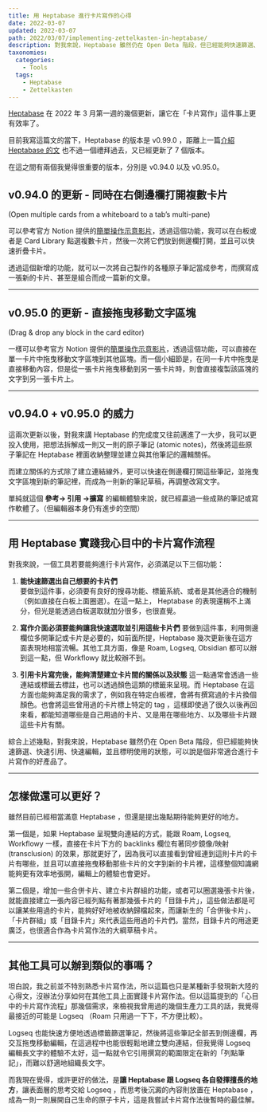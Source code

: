 ```yaml
---
title: 用 Heptabase 進行卡片寫作的心得
date: 2022-03-07
updated: 2022-03-07
path: 2022/03/07/implementing-zettelkasten-in-heptabase/
description: 對我來說，Heptabase 雖然仍在 Open Beta 階段，但已經能夠快速篩選、快速引用、快速編輯，並且標明使用的狀態，可以說是個非常適合進行卡片寫作的好產品了。
taxonomies:
  categories: 
    - Tools
  tags: 
    - Heptabase
    - Zettelkasten
---
```


[Heptabase](https://heptabase.com/) 在 2022 年 3 月第一週的幾個更新，讓它在「卡片寫作」這件事上更有效率了。

目前我寫這篇文的當下，Heptabase 的版本是 v0.99.0 ，距離上一篇[介紹 Heptabase 的文](@/blog/heptabase-introduction.md) 也不過一個禮拜過去，又已經更新了 7 個版本。

在這之間有兩個我覺得很重要的版本，分別是 v0.94.0 以及 v0.95.0。

<!-- more -->

## v0.94.0 的更新 - 同時在右側邊欄打開複數卡片  
(Open multiple cards from a whiteboard to a tab’s multi-pane)

可以參考官方 Notion 提供的[簡單操作示意影片](https://heptaplatforms.notion.site/Whiteboard-Open-multiple-cards-into-a-multi-pane-tab-60947df726ef4b27b6418778e85dff56)，透過這個功能，我可以在白板或者是 Card Library 點選複數卡片，然後一次將它們放到側邊欄打開，並且可以快速折疊卡片。

透過這個新增的功能，就可以一次將自己製作的各種原子筆記當成參考，而撰寫成一張新的卡片、甚至是組合而成一篇新的文章。

---

## v0.95.0 的更新 - 直接拖曳移動文字區塊  
(Drag & drop any block in the card editor)

一樣可以參考官方 Notion 提供的[簡單操作示意影片](https://heptaplatforms.notion.site/Editor-Drag-drop-a-block-8f3251aa5d574235b2553e328f4a2569)，透過這個功能，可以直接在單一卡片中拖曳移動文字區塊到其他區塊。而一個小細節是，在同一卡片中拖曳是直接移動內容，但是從一張卡片拖曳移動到另一張卡片時，則會直接複製該區塊的文字到另一張卡片上。

---

## v0.94.0 + v0.95.0 的威力

這兩次更新以後，對我來講 Heptabase 的完成度又往前邁進了一大步，我可以更投入使用，把想法拆解成一則又一則的原子筆記 (atomic notes)，然後將這些原子筆記在 Heptabase 裡面收納整理並建立與其他筆記的邏輯關係。

而建立關係的方式除了建立連結線外，更可以快速在側邊欄打開這些筆記，並拖曳文字區塊到新的筆記裡，而成為一則新的筆記草稿，再調整改寫文字。

單純就這個 **參考-> 引用 ->擴寫** 的編輯體驗來說，就已經贏過一些成熟的筆記或寫作軟體了。（但編輯器本身仍有進步的空間）

---

## 用 Heptabase 實踐我心目中的卡片寫作流程

對我來說，一個工具若要能夠進行卡片寫作，必須滿足以下三個功能：

1. **能快速篩選出自己想要的卡片們**  
    要做到這件事，必須要有良好的搜尋功能、標籤系統、或者是其他適合的機制（例如直接在白板上面圈選）。在這一點上， Heptabase 的表現還稱不上滿分，但光是能透過白板選取就加分很多，也很直覺。

2. **寫作介面必須要能夠讓我快速選取並引用這些卡片們**
    要做到這件事，利用側邊欄位多開筆記或卡片是必要的，如前面所提，Heptabase 幾次更新後在這方面表現地相當流暢。其他工具方面，像是 Roam, Logseq, Obsidian 都可以辦到這一點，但 Workflowy 就比較辦不到。

3. **引用卡片寫完後，能夠清楚建立卡片間的關係以及狀態**
    這一點通常會透過一些連結或標籤去標註，也可以透過顏色這類的標籤來呈現。而 Heptabase 在這方面也能夠滿足我的需求了，例如我在特定白板裡，會將有撰寫過的卡片換個顏色。也會將這些曾用過的卡片標上特定的 tag ，這樣即使過了很久以後再回來看，都能知道哪些是自己用過的卡片、又是用在哪些地方、以及哪些卡片跟這些卡片有關。

綜合上述幾點，對我來說，Heptabase 雖然仍在 Open Beta 階段，但已經能夠快速篩選、快速引用、快速編輯，並且標明使用的狀態，可以說是個非常適合進行卡片寫作的好產品了。

---

## 怎樣做還可以更好？

雖然目前已經相當滿意 Heptabase ，但還是提出幾點期待能夠更好的地方。

第一個是，如果 Heptabase 呈現雙向連結的方式，能跟 Roam, Logseq, Workflowy 一樣，直接在卡片下方的 backlinks 欄位有著同步鏡像/映射 (transclusion) 的效果，那就更好了，因為我可以直接看到曾經連到這則卡片的卡片有哪些，並且可以直接拖曳移動那些卡片的文字到新的卡片裡，這樣整個知識網能夠更有效率地張開，編輯上的體驗也會更好。

第二個是，增加一些合併卡片、建立卡片群組的功能，或者可以圈選幾張卡片後，就能直接建立一張內容已經列點有著那幾張卡片的「目錄卡片」，這些做法都是可以讓某些用過的卡片，能夠好好地被收納歸檔起來，而讓新生的「合併後卡片」、「卡片群組」或「目錄卡片」來代表這些用過的卡片們。當然，目錄卡片的用途更廣泛，也很適合作為卡片寫作法的大綱草稿卡片。

---

## 其他工具可以辦到類似的事嗎？

坦白說，我之前並不特別熟悉卡片寫作法，所以這篇也只是某種新手發現新大陸的心得文，沒辦法分享如何在其他工具上面實踐卡片寫作法。但以這篇提到的「心目中的卡片寫作流程」那幾個需求，來檢視我曾用過的幾個生產力工具的話，我覺得最接近的可能是 Logseq （Roam 只用過一下下，不方便比較）。

Logseq 也能快速方便地透過標籤篩選筆記，然後將這些筆記全部丟到側邊欄，再交互拖曳移動編輯，在這過程中也能很輕鬆地建立雙向連結，但我覺得 Logseq 編輯長文字的體驗不太好，這一點就令它引用撰寫的範圍限定在新的「列點筆記」，而難以舒適地組織長文字。

而我現在覺得，或許更好的做法，是**讓 Heptabase 跟 Logseq 各自發揮擅長的地方**，讓表面層的思考交給 Logseq ，而思考後沉澱的內容則放置在 Heptabase ，成為一則一則展開自己生命的原子卡片，這是我嘗試卡片寫作法後暫時的最佳解。
